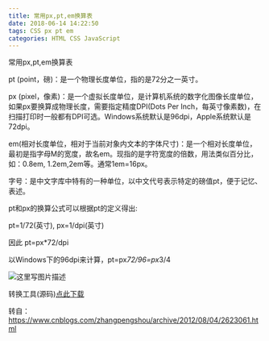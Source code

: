 ```yaml
---
title: 常用px,pt,em换算表
date: 2018-06-14 14:22:50
tags: CSS px pt em
categories: HTML CSS JavaScript
---
```


<!--more-->

常用px,pt,em换算表

pt (point，磅)：是一个物理长度单位，指的是72分之一英寸。

 

px (pixel，像素)：是一个虚拟长度单位，是计算机系统的数字化图像长度单位，如果px要换算成物理长度，需要指定精度DPI(Dots Per Inch，每英寸像素数)，在扫描打印时一般都有DPI可选。Windows系统默认是96dpi，Apple系统默认是72dpi。

 

em(相对长度单位，相对于当前对象内文本的字体尺寸)：是一个相对长度单位，最初是指字母M的宽度，故名em。现指的是字符宽度的倍数，用法类似百分比，如：0.8em, 1.2em,2em等。通常1em=16px。

 

字号：是中文字库中特有的一种单位，以中文代号表示特定的磅值pt，便于记忆、表述。

pt和px的换算公式可以根据pt的定义得出:

 

pt=1/72(英寸), px=1/dpi(英寸)

 

因此 pt=px*72/dpi

以Windows下的96dpi来计算，pt=px*72/96=px*3/4


![这里写图片描述](https://img-blog.csdn.net/2018061414542460?watermark/2/text/aHR0cHM6Ly9ibG9nLmNzZG4ubmV0L2FydmluMA==/font/5a6L5L2T/fontsize/400/fill/I0JBQkFCMA==/dissolve/70)

转换工具(源码)[点此下载](https://files.cnblogs.com/files/zhangpengshou/PxToEmSrc.7z)

转自：https://www.cnblogs.com/zhangpengshou/archive/2012/08/04/2623061.html